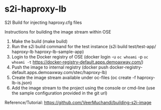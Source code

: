 # s2i-haproxy-lb
S2I Build for injecting haproxy.cfg files

Instructions for building the image stream within OSE
1. Make the build (make build)
2. Run the s2i build command for the test instance (s2i build test/test-app/ haproxy-lb haproxy-lb-sample-app)
3. Login to the Docker registry of OSE (docker login -u `oc whoami` -p `oc whoami -t` https://docker-registry-default.apps.demoaxway.com/)
4. Push the image to internal registry (docker push docker-registry-default.apps.demoaxway.com/stec/haproxy-lb)
5. Create the image stream available under oc-files (oc create -f haproxy-lb-is.json)
6. Add the image stream to the project using the console or cmd-line (use the sample configuration provided in the git url)


Reference/Tutorial: https://github.com/VeerMuchandi/building-s2i-image
